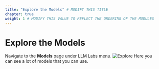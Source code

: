 ```yaml
---
title: "Explore the Models" # MODIFY THIS TITLE
chapter: true
weight: 1 # MODIFY THIS VALUE TO REFLECT THE ORDERING OF THE MODULES
---
```


# Explore the Models <!-- MODIFY THIS HEADING -->

Navigate to the **Models** page under LLM Labs menu.
![Explore](/images/explore.png) 
Here you can see a lot of models that you can use.

